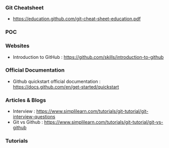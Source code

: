 ### Git Cheatsheet
- https://education.github.com/git-cheat-sheet-education.pdf

### POC

### Websites
- Introduction to GitHub : https://github.com/skills/introduction-to-github

### Official Documentation
- Github quickstart official documentation : https://docs.github.com/en/get-started/quickstart

### Articles & Blogs
- Interview : https://www.simplilearn.com/tutorials/git-tutorial/git-interview-questions
- Git vs Github : https://www.simplilearn.com/tutorials/git-tutorial/git-vs-github

### Tutorials


